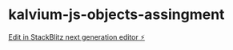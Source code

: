 # kalvium-js-objects-assingment

[Edit in StackBlitz next generation editor ⚡️](https://stackblitz.com/~/github.com/Alphamikey23/kalvium-js-objects-assingment)